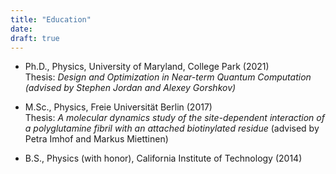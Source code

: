 ```yaml
---
title: "Education"
date:
draft: true
---
```


- Ph.D., Physics, University of Maryland, College Park (2021)  
Thesis: *Design and Optimization in Near-term Quantum Computation (advised by Stephen Jordan and Alexey Gorshkov)*

- M.Sc., Physics, Freie Universit&auml;t Berlin (2017)  
Thesis: *A molecular dynamics study of the site-dependent interaction of a polyglutamine fibril with an attached biotinylated residue* (advised by Petra Imhof and Markus Miettinen)

- B.S., Physics (with honor), California Institute of Technology (2014)
